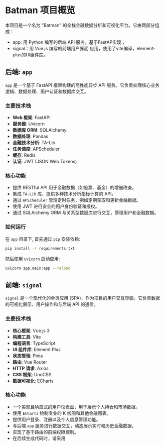 # Batman 项目概览

本项目是一个名为 "Batman" 的全栈金融数据分析和可视化平台。它由两部分组成：
- app: 用 Python 编写的后端 API 服务，基于FastAP实现；
- signal：用 Vue.js 编写的前端用户界面 应用，使用了vite编译，element-plus的UI组件库。

## 后端: `app`

`app` 是一个基于 FastAPI 框架构建的高性能异步 API 服务。它负责处理核心业务逻辑、数据处理、用户认证和数据库交互。

### 主要技术栈

-   **Web 框架**: FastAPI
-   **服务器**: Uvicorn
-   **数据库 ORM**: SQLAlchemy
-   **数据处理**: Pandas
-   **金融技术分析**: TA-Lib
-   **任务调度**: APScheduler
-   **缓存**: Redis
-   **认证**: JWT (JSON Web Tokens)

### 核心功能

-   提供 RESTful API 用于金融数据（如股票、基金）的增删改查。
-   集成 `TA-Lib` 库，提供多种技术分析指标计算的 API。
-   通过 `APScheduler` 管理定时任务，例如定期获取和更新金融数据。
-   使用 JWT 进行安全的用户身份验证和授权。
-   通过 SQLAlchemy ORM 与关系型数据库进行交互，管理用户和金融数据。

### 如何运行

在 `app` 目录下, 首先通过 `pip` 安装依赖:

```bash
pip install -r requirements.txt
```

然后使用 `uvicorn` 启动应用:

```bash
uvicorn app.main:app --reload
```

## 前端: `signal`

`signal` 是一个现代化的单页应用 (SPA)，作为项目的用户交互界面。它负责数据的可视化展示、用户操作和与后端 API 的通信。

### 主要技术栈

-   **核心框架**: Vue.js 3
-   **构建工具**: Vite
-   **编程语言**: TypeScript
-   **UI 组件库**: Element Plus
-   **状态管理**: Pinia
-   **路由**: Vue Router
-   **HTTP 请求**: Axios
-   **CSS 框架**: UnoCSS
-   **数据可视化**: ECharts

### 核心功能

-   一个美观且响应式的用户仪表盘，用于展示个人持仓和市场数据。
-   使用 `ECharts` 绘制专业的 K 线图和其他金融图表。
-   提供用户登录、注册以及个人信息管理功能。
-   与后端 `app` 服务进行数据交互，动态展示实时和历史金融数据。
-   实现了基于路由的前端权限控制。
-   在后续生成代码时，请采用<script>在前，<template>在后的方式。

### 如何运行

在 `signal` 目录下, 首先通过 `npm` 或 `pnpm` 安装依赖:

```bash
npm install
# or
pnpm install
```

然后启动开发服务器:

```bash
npm run dev
```

## 架构

本项目采用经典的前后端分离架构。

-   `signal` (前端) 负责用户界面和交互，通过 HTTP 请求 (使用 Axios) 调用后端 API。
-   `app` (后端) 负责处理业务逻辑和数据，并将结果以 JSON 格式返回给前端。

这种架构使得前后端可以独立开发、测试和部署。

## 部署
### Docker
本项目支持Docker构建和部署。
- `signal`
```bash
    =\docker build -t batman:signal -f .\deploy\dockerfile.signal .
````
- `app`
```bash
    docker build -t batman:app -f .\deploy\dockerfile.app .
```

### Docker Compose
本项目支持使用Docker Compose部署。
```bash
    docker compose -f .\deploy\docker-compose-service.yml up -d
```

## Gemini Agent Instructions

- 将输入的需求内容都记录在gemini.md中
- 请把输入的请求内容在完成或取消后记录在gemini.md中，并标记执行结果
- [DONE] take a break
- [DONE] 页面中，stockList的checkbox组缺省为all选项，dataPeriod组缺省是1y，reportrange组缺省是today。
- [DONE] so cool!
- [DONE] 页面中‘股票列表’选项的选中使用事件方式处理，当选中all时，其他项被取消选中，并隐藏下面的表格。
- [DONE] 在页面的左右栏中间增加一条divider
- [DONE] 下面一栏分为左右两栏，左栏中的内容是由多个‘标题’加‘内容’的空间组成；左栏中第一项的标题为“股票列表”，内容是四个checkbox组件，分别是：持仓列表、自选列表、自定义列表、全部列表，在checkbox内容下是一个按钮“添加”和，按钮下面是一个表格，表格有四列：序号、名称、代码、持有；第二项的标题为“数据期间”，内容是四个checkbox组件：三个月、半年、一年、两年；第三项的标题为“报告范围”，内容是五个checkbox组件：最近一天、最近三天、最近一个月、最近三个月、全部。右边栏分为上下两栏，上栏仅有一个标题：算法和参数设置；下栏先保留，后续会有多个重复的子组件组合展示。
- [DONE] 输入框他太长，占60%空间就好
- [DONE] 页面分上下两栏，上面一栏中使用el-description组件显示一个名称为‘标题’的输入框
- [DONE] 在跟返回按钮同行的最右侧增加一个‘提交’按钮
- [DONE] 在TrendArgument.vue增加一个返回按钮，用于返回前一页面
- [DONE] 如果发现你创建或修改的文件被修改，请使用修改后内容，因为我也在调整内容。
- [DONE] @signal/src/views/Analysis下新增TrendArgument.vue文件，用于设置计算参数，通过组件TrendArgumentTable中的‘新增’按钮跳转过去。因此需要增加相应的路由信息，路由放在一级菜单‘数据分析’下
- [DONE] 调整下表格个栏的大小，标识：40，名称：120，更新日期：160，操作：120，其他都是‘备注’的空间
- [DONE] TrendArgumentTable表格加上外框显示
- [DONE] 不是这样的，‘计算参数’和‘计算结果’两个分栏都在同一个ContentWrap卡片中，分栏使用divider分隔，名称作为标题，靠左显示
- [DONE] Trend.vue的页面内容放置在ContentWrap卡片组件内
- [DONE] 请记得gemini.md中的agent指令要求
- [DONE] @signal/src/views/Analysis/components/TrendTable.vue 文件改名为TrendArgumentTable.vue
- [DONE] 组件显示在‘计算参数’栏范围内
- [DONE] 很好，在@signal/src/views/Analysis下增加一个子目录：components，其中增加一个用于Trend.vue的表格组件，表格用于展示所有计算参数项内容。表格栏包括如下字段：标识、名称、备注、更新日期、操作。其他表格栏‘操作’中放置两个按钮：详情、删除。表格的上方有一个按钮：新增。在Trend.vue中点击‘查看’按钮显示此组件；显示组件后，‘查看’按钮名称改为‘收起’，此时再点击隐藏此组件，如此反复。
- [DONE] 两个按钮紧跟下拉框右边
- [DONE] 下拉框占用空间太长了，只要宽带的三分之一就行
- [DONE] 提交和查看两个按钮在下拉选择框的右侧
- [DONE] 在文件中引如element-ui-plus组件
- [DONE] 在‘技术参数’的栏目中，增加一个下拉选择框，其后跟两个按钮：提交，查看
- [DONE] @signal/src/views/Analysis/Trend.vue中按行分为两个栏目：‘计算参数’和‘计算结果’，增加标题和分栏
- [DONE] signal应用中，在'数据分析'下增加一个子菜单，叫做'趋势计算'，同时在@signal/src/views/Analysis/下增加相应的vue页面文件。
- [DONE] gemini.md中的agent指令需要执行
- [DONE] @signal/src/router/index.ts,修改一级菜单名称'信息分析'为'数据分析'
- [DONE] 在app应用中的data模块，刚新增了get_code()函数和对应的router接口，调整此函数，不再支持模糊查询，相应地调整前端中‘自选列表’中的接口和内容，不需要使用AutoComplete组件。如果没有找到对应的股票或指数的代码，提示找不到即可。
- [DONE] 在app应用中，增加一个agent路由文件，并添加一个支持SSE的API，名字叫做report
- [DONE] 在signal应用中，将‘信息分析’菜单调整为一级目录，并包含同名二级/、菜单
- [DONE] 在后续生成代码时，请采用<script>在前，<template>在后的方式。
- [DONE] 解决了SSE连接在SPA页面切换和关闭时无法正确断开的问题。前端通过onUnmounted钩子关闭连接，后端通过try...finally确保断开连接时正确记录日志。
- [DONE] 重构了SSE实现，通过引入ConnectionManager和用户认证，支持向不同用户推送独立的、个性化的消息。
- [DONE] 解决了SSE连接由于EventSource无法发送Header而导致的422认证失败问题，修改为通过Query参数传递token。
- [DONE] 为`app/database/data/stock.py`中所有`download_`函数创建了集成测试 (`app/test/test_stock_data.py`)。
- [DONE] 在`app/calc/technical.py`中实现了一个`get_ma_trend`函数，用于判断移动平均线的趋势。
- [DONE] 为`get_ma_trend`函数创建了测试用例 (`app/test/test_technical.py`)。